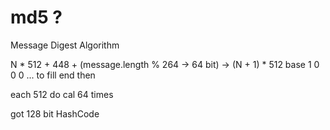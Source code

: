 # md5 ?
Message Digest Algorithm

 N * 512 + 448 + (message.length % 264 -> 64 bit) -> (N + 1) * 512
 base 1 0 0 0 ... to fill end then 

each 512 do cal 64 times

got 128 bit HashCode
